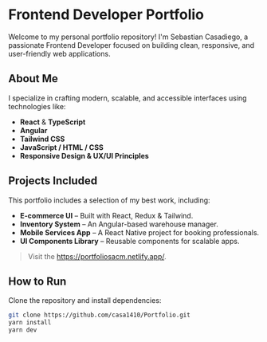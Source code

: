 # Frontend Developer Portfolio

Welcome to my personal portfolio repository! I'm Sebastian Casadiego, a passionate Frontend Developer focused on building clean, responsive, and user-friendly web applications.

##  About Me

I specialize in crafting modern, scalable, and accessible interfaces using technologies like:

- **React** & **TypeScript**
- **Angular**
- **Tailwind CSS**
- **JavaScript / HTML / CSS**
- **Responsive Design & UX/UI Principles**

##  Projects Included

This portfolio includes a selection of my best work, including:

- **E-commerce UI** – Built with React, Redux & Tailwind.
- **Inventory System** – An Angular-based warehouse manager.
- **Mobile Services App** – A React Native project for booking professionals.
- **UI Components Library** – Reusable components for scalable apps.

> Visit the https://portfoliosacm.netlify.app/.

## How to Run

Clone the repository and install dependencies:

```bash
git clone https://github.com/casa1410/Portfolio.git
yarn install
yarn dev
